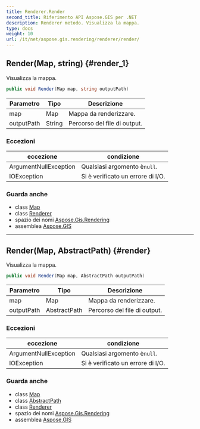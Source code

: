 ```yaml
---
title: Renderer.Render
second_title: Riferimento API Aspose.GIS per .NET
description: Renderer metodo. Visualizza la mappa.
type: docs
weight: 10
url: /it/net/aspose.gis.rendering/renderer/render/
---
```

## Render(Map, string) {#render_1}

Visualizza la mappa.

```csharp
public void Render(Map map, string outputPath)
```

| Parametro | Tipo | Descrizione |
| --- | --- | --- |
| map | Map | Mappa da renderizzare. |
| outputPath | String | Percorso del file di output. |

### Eccezioni

| eccezione | condizione |
| --- | --- |
| ArgumentNullException | Qualsiasi argomento è`null`. |
| IOException | Si è verificato un errore di I/O. |

### Guarda anche

* class [Map](../../map/)
* class [Renderer](../)
* spazio dei nomi [Aspose.Gis.Rendering](../../renderer/)
* assemblea [Aspose.GIS](../../../)

---

## Render(Map, AbstractPath) {#render}

Visualizza la mappa.

```csharp
public void Render(Map map, AbstractPath outputPath)
```

| Parametro | Tipo | Descrizione |
| --- | --- | --- |
| map | Map | Mappa da renderizzare. |
| outputPath | AbstractPath | Percorso del file di output. |

### Eccezioni

| eccezione | condizione |
| --- | --- |
| ArgumentNullException | Qualsiasi argomento è`null`. |
| IOException | Si è verificato un errore di I/O. |

### Guarda anche

* class [Map](../../map/)
* class [AbstractPath](../../../aspose.gis/abstractpath/)
* class [Renderer](../)
* spazio dei nomi [Aspose.Gis.Rendering](../../renderer/)
* assemblea [Aspose.GIS](../../../)


